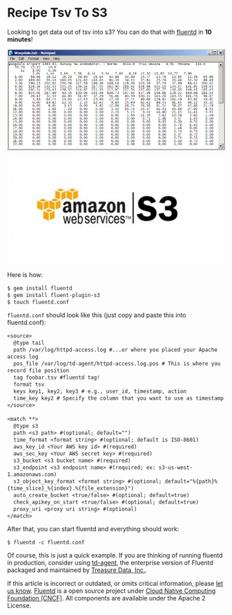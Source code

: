 # Recipe Tsv To S3

Looking to get data out of tsv into s3? You can do that with [fluentd](https://github.com/fluent/fluentd-docs-gitbook/tree/507e377b7e8e78a312dc49e76bd9a302c33fd058/fluentd.org) in **10 minutes**!

![](../.gitbook/assets/tsv%20%282%29%20%281%29.png)

![](../.gitbook/assets/s3%20%283%29.png)

Here is how:

```text
$ gem install fluentd
$ gem install fluent-plugin-s3
$ touch fluentd.conf
```

`fluentd.conf` should look like this \(just copy and paste this into fluentd.conf\):

```text
<source>
  @type tail
  path /var/log/httpd-access.log #...or where you placed your Apache access log
  pos_file /var/log/td-agent/httpd-access.log.pos # This is where you record file position
  tag foobar.tsv #fluentd tag!
  format tsv
  keys key1, key2, key3 # e.g., user_id, timestamp, action
  time_key key2 # Specify the column that you want to use as timestamp
</source>

<match **>
  @type s3
  path <s3 path> #(optional; default="")
  time_format <format string> #(optional; default is ISO-8601)
  aws_key_id <Your AWS key id> #(required)
  aws_sec_key <Your AWS secret key> #(required)
  s3_bucket <s3 bucket name> #(required)
  s3_endpoint <s3 endpoint name> #(required; ex: s3-us-west-1.amazonaws.com)
  s3_object_key_format <format string> #(optional; default="%{path}%{time_slice}_%{index}.%{file_extension}")
  auto_create_bucket <true/false> #(optional; default=true)
  check_apikey_on_start <true/false> #(optional; default=true)
  proxy_uri <proxy uri string> #(optional)
</match>
```

After that, you can start fluentd and everything should work:

```text
$ fluentd -c fluentd.conf
```

Of course, this is just a quick example. If you are thinking of running fluentd in production, consider using [td-agent](https://github.com/fluent/fluentd-docs-gitbook/tree/507e377b7e8e78a312dc49e76bd9a302c33fd058/articles/td-agent.md), the enterprise version of Fluentd packaged and maintained by [Treasure Data, Inc.](https://www.treasure-data.com).

If this article is incorrect or outdated, or omits critical information, please [let us know](https://github.com/fluent/fluentd-docs-gitbook/issues?state=open). [Fluentd](http://www.fluentd.org/) is a open source project under [Cloud Native Computing Foundation \(CNCF\)](https://cncf.io/). All components are available under the Apache 2 License.

